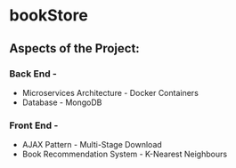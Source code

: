 # bookStore

## Aspects of the Project:

### Back End - 
* Microservices Architecture - Docker Containers
* Database - MongoDB

### Front End - 
* AJAX Pattern - Multi-Stage Download
* Book Recommendation System - K-Nearest Neighbours
